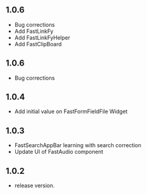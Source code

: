 ## 1.0.6
* Bug corrections
* Add FastLinkFy
* Add FastLinkFyHelper
* Add FastClipBoard

## 1.0.6
* Bug corrections

## 1.0.4

* Add initial value on FastFormFieldFile Widget

## 1.0.3

* FastSearchAppBar learning with search correction
* Update UI of FastAudio component


## 1.0.2

* release version.

